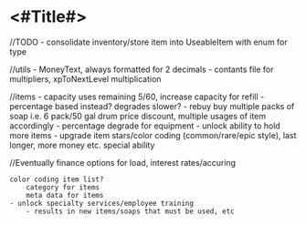#  <#Title#>

//TODO
    - consolidate inventory/store item into UseableItem with enum for type
    
//utils
    - MoneyText, always formatted for 2 decimals
    - contants file for multipliers, xpToNextLevel multiplication

//items
    - capacity
        uses remaining 5/60, increase capacity for refill
            - percentage based instead? degrades slower?
    - rebuy
        buy multiple packs of soap i.e. 6 pack/50 gal drum
            price discount, multiple usages of item accordingly
    - percentage degrade for equipment
    - unlock ability to hold more items
    - upgrade item stars/color coding (common/rare/epic style), last longer, more money etc. special ability

//Eventually
    finance
        options for load, interest rates/accuring
        
    color coding item list?
        category for items
        meta data for items
    - unlock specialty services/employee training
        - results in new items/soaps that must be used, etc
